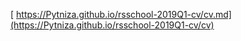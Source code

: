 [ https://Pytniza.github.io/rsschool-2019Q1-cv/cv.md](https://Pytniza.github.io/rsschool-2019Q1-cv/cv)
